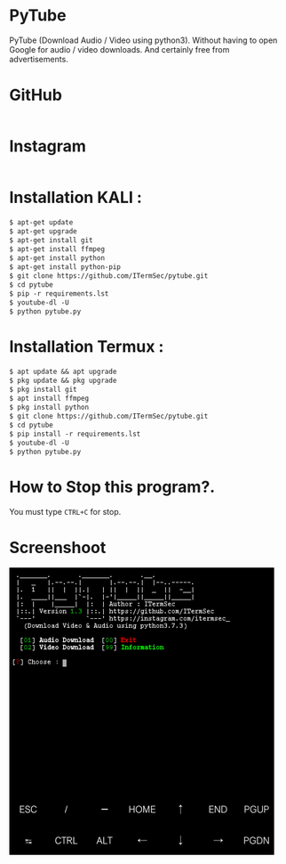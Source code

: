 # PyTube
PyTube (Download Audio / Video using python3). 
Without having to open Google for audio / video downloads. And certainly free from advertisements.

# GitHub
```https://github.com/ITermSec
```
# Instagram
```https://www.instagram.com/itermsec_/
```

# Installation KALI : 
```
$ apt-get update
$ apt-get upgrade
$ apt-get install git
$ apt-get install ffmpeg
$ apt-get install python
$ apt-get install python-pip
$ git clone https://github.com/ITermSec/pytube.git
$ cd pytube
$ pip -r requirements.lst
$ youtube-dl -U
$ python pytube.py
```

# Installation Termux : 
```
$ apt update && apt upgrade
$ pkg update && pkg upgrade
$ pkg install git
$ apt install ffmpeg
$ pkg install python
$ git clone https://github.com/ITermSec/pytube.git
$ cd pytube
$ pip install -r requirements.lst
$ youtube-dl -U
$ python pytube.py
```

# How to Stop this program?.
You must type ```CTRL+C``` for stop.

# Screenshoot
<img src=".img/pytube.jpeg"/>

